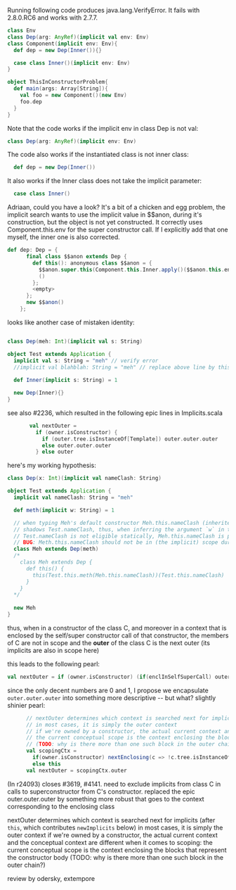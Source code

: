 Running following code produces java.lang.VerifyError. It fails with 2.8.0.RC6 and works with 2.7.7.

```scala
class Env
class Dep(arg: AnyRef)(implicit val env: Env)
class Component(implicit env: Env){
  def dep = new Dep(Inner()){}

  case class Inner()(implicit env: Env)
}

object ThisInConstructorProblem{
  def main(args: Array[String]){
    val foo = new Component()(new Env)
    foo.dep
  }
}
```

Note that the code works if the implicit env in class Dep is not val:

```scala
class Dep(arg: AnyRef)(implicit env: Env)
```

The code also works if the instantiated class is not inner class:

```scala
  def dep = new Dep(Inner())
```

It also works if the Inner class does not take the implicit parameter:
```scala
  case class Inner()
```

Adriaan, could you have a look? It's a bit of a chicken and egg problem, the implicit search wants to use the implicit value in $$anon, during it's construction, but the object is not yet constructed. It correctly uses Component.this.env for the super constructor call. If I explicitly add that one myself, the inner one is also corrected.

```scala
def dep: Dep = {
      final class $$anon extends Dep {
        def this(): anonymous class $$anon = {
          $$anon.super.this(Component.this.Inner.apply()($$anon.this.env))(Component.this.env);
          ()
        };
        <empty>
      };
      new $$anon()
    };
```
looks like another case of mistaken identity:

```scala

class Dep(meh: Int)(implicit val s: String)

object Test extends Application {
  implicit val s: String = "meh" // verify error
  //implicit val blahblah: String = "meh" // replace above line by this one --> no runtime error
  
  def Inner(implicit s: String) = 1

  new Dep(Inner){}
}
```
see also #2236, which resulted in the following epic lines in Implicits.scala

```scala
       val nextOuter = 
         if (owner.isConstructor) {
           if (outer.tree.isInstanceOf[Template]) outer.outer.outer
           else outer.outer.outer
         } else outer
```
here's my working hypothesis:

```scala
class Dep(x: Int)(implicit val nameClash: String)

object Test extends Application {
  implicit val nameClash: String = "meh"

  def meth(implicit w: String) = 1

  // when typing Meh's default constructor Meh.this.nameClash (inherited from Dep)
  // shadows Test.nameClash, thus, when inferring the argument `w` in the call to meth,
  // Test.nameClash is not eligible statically, Meh.this.nameClash is picked (which then causes the VerifyError)
  // BUG: Meth.this.nameClash should not be in (the implicit) scope during the super constructor call in the first place
  class Meh extends Dep(meth) 
  /*
    class Meh extends Dep {
      def this() {
        this(Test.this.meth(Meh.this.nameClash))(Test.this.nameClash)
      }
    }
  */
  
  new Meh
}
```

thus, when in a constructor of the class C, and moreover in a context that is enclosed by the self/super constructor call of that constructor,  the members of C are not in scope and the **outer** of the class C is the next outer (its implicits are also in scope here)

this leads to the following pearl:
```scala
val nextOuter = if (owner.isConstructor) (if(enclInSelfSuperCall) outer.outer.outer.outer else outer.outer.outer) else outer
```

since the only decent numbers are 0 and 1, I propose we encapsulate `outer.outer.outer` into something more descriptive -- but what?
slightly shinier pearl:

```scala
      // nextOuter determines which context is searched next for implicits (after `this`, which contributes `newImplicits` below)
      // in most cases, it is simply the outer context
      // if we're owned by a constructor, the actual current context and the conceptual context are different when it comes to scoping:
      // the current conceptual scope is the context enclosing the blocks that represent the constructor body
      // (TODO: why is there more than one such block in the outer chain?)
      val scopingCtx =
        if(owner.isConstructor) nextEnclosing(c => !c.tree.isInstanceOf[Block]) // drop the constructor body blocks
        else this
      val nextOuter = scopingCtx.outer
```
(In r24093) closes #3619, #4141. need to exclude implicits from class C in calls to superconstructor from C's constructor.
replaced the epic outer.outer.outer by something more robust that goes to the context corresponding to the enclosing class

nextOuter determines which context is searched next for implicits (after `this`, which contributes `newImplicits` below)
in most cases, it is simply the outer context
if we're owned by a constructor, the actual current context and the conceptual context are different when it comes to scoping:
the current conceptual scope is the context enclosing the blocks that represent the constructor body
(TODO: why is there more than one such block in the outer chain?)

review by odersky, extempore
